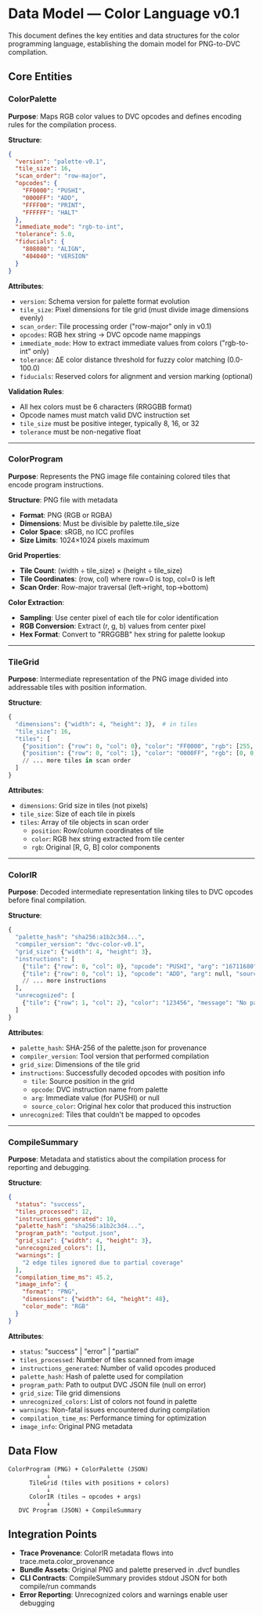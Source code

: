 # Data Model — Color Language v0.1

This document defines the key entities and data structures for the color programming language, establishing the domain model for PNG-to-DVC compilation.

## Core Entities

### ColorPalette
**Purpose**: Maps RGB color values to DVC opcodes and defines encoding rules for the compilation process.

**Structure**:
```json
{
  "version": "palette-v0.1",
  "tile_size": 16,
  "scan_order": "row-major",
  "opcodes": {
    "FF0000": "PUSHI",
    "0000FF": "ADD",
    "FFFF00": "PRINT",
    "FFFFFF": "HALT"
  },
  "immediate_mode": "rgb-to-int", 
  "tolerance": 5.0,
  "fiducials": {
    "808080": "ALIGN",
    "404040": "VERSION"
  }
}
```

**Attributes**:
- `version`: Schema version for palette format evolution
- `tile_size`: Pixel dimensions for tile grid (must divide image dimensions evenly)
- `scan_order`: Tile processing order ("row-major" only in v0.1)
- `opcodes`: RGB hex string → DVC opcode name mappings
- `immediate_mode`: How to extract immediate values from colors ("rgb-to-int" only)
- `tolerance`: ΔE color distance threshold for fuzzy color matching (0.0-100.0)
- `fiducials`: Reserved colors for alignment and version marking (optional)

**Validation Rules**:
- All hex colors must be 6 characters (RRGGBB format)
- Opcode names must match valid DVC instruction set
- `tile_size` must be positive integer, typically 8, 16, or 32
- `tolerance` must be non-negative float

---

### ColorProgram  
**Purpose**: Represents the PNG image file containing colored tiles that encode program instructions.

**Structure**: PNG file with metadata
- **Format**: PNG (RGB or RGBA)
- **Dimensions**: Must be divisible by palette.tile_size
- **Color Space**: sRGB, no ICC profiles
- **Size Limits**: 1024×1024 pixels maximum

**Grid Properties**:
- **Tile Count**: (width ÷ tile_size) × (height ÷ tile_size)
- **Tile Coordinates**: (row, col) where row=0 is top, col=0 is left
- **Scan Order**: Row-major traversal (left→right, top→bottom)

**Color Extraction**:
- **Sampling**: Use center pixel of each tile for color identification
- **RGB Conversion**: Extract (r, g, b) values from center pixel
- **Hex Format**: Convert to "RRGGBB" hex string for palette lookup

---

### TileGrid
**Purpose**: Intermediate representation of the PNG image divided into addressable tiles with position information.

**Structure**:
```python
{
  "dimensions": {"width": 4, "height": 3},  # in tiles
  "tile_size": 16,
  "tiles": [
    {"position": {"row": 0, "col": 0}, "color": "FF0000", "rgb": [255, 0, 0]},
    {"position": {"row": 0, "col": 1}, "color": "0000FF", "rgb": [0, 0, 255]},
    // ... more tiles in scan order
  ]
}
```

**Attributes**:
- `dimensions`: Grid size in tiles (not pixels)
- `tile_size`: Size of each tile in pixels
- `tiles`: Array of tile objects in scan order
  - `position`: Row/column coordinates of tile
  - `color`: RGB hex string extracted from tile center
  - `rgb`: Original [R, G, B] color components

---

### ColorIR
**Purpose**: Decoded intermediate representation linking tiles to DVC opcodes before final compilation.

**Structure**:
```python
{
  "palette_hash": "sha256:a1b2c3d4...",
  "compiler_version": "dvc-color-v0.1",
  "grid_size": {"width": 4, "height": 3},
  "instructions": [
    {"tile": {"row": 0, "col": 0}, "opcode": "PUSHI", "arg": "16711680", "source_color": "FF0000"},
    {"tile": {"row": 0, "col": 1}, "opcode": "ADD", "arg": null, "source_color": "0000FF"},
    // ... more instructions
  ],
  "unrecognized": [
    {"tile": {"row": 1, "col": 2}, "color": "123456", "message": "No palette match within tolerance"}
  ]
}
```

**Attributes**:
- `palette_hash`: SHA-256 of the palette.json for provenance
- `compiler_version`: Tool version that performed compilation
- `grid_size`: Dimensions of the tile grid
- `instructions`: Successfully decoded opcodes with position info
  - `tile`: Source position in the grid
  - `opcode`: DVC instruction name from palette
  - `arg`: Immediate value (for PUSHI) or null
  - `source_color`: Original hex color that produced this instruction
- `unrecognized`: Tiles that couldn't be mapped to opcodes

---

### CompileSummary
**Purpose**: Metadata and statistics about the compilation process for reporting and debugging.

**Structure**:
```json
{
  "status": "success",
  "tiles_processed": 12,
  "instructions_generated": 10,
  "palette_hash": "sha256:a1b2c3d4...",
  "program_path": "output.json",
  "grid_size": {"width": 4, "height": 3},
  "unrecognized_colors": [],
  "warnings": [
    "2 edge tiles ignored due to partial coverage"
  ],
  "compilation_time_ms": 45.2,
  "image_info": {
    "format": "PNG",
    "dimensions": {"width": 64, "height": 48},
    "color_mode": "RGB"
  }
}
```

**Attributes**:
- `status`: "success" | "error" | "partial"
- `tiles_processed`: Number of tiles scanned from image
- `instructions_generated`: Number of valid opcodes produced
- `palette_hash`: Hash of palette used for compilation
- `program_path`: Path to output DVC JSON file (null on error)
- `grid_size`: Tile grid dimensions
- `unrecognized_colors`: List of colors not found in palette
- `warnings`: Non-fatal issues encountered during compilation
- `compilation_time_ms`: Performance timing for optimization
- `image_info`: Original PNG metadata

## Data Flow

```
ColorProgram (PNG) + ColorPalette (JSON)
           ↓
      TileGrid (tiles with positions + colors)
           ↓
      ColorIR (tiles → opcodes + args)
           ↓
   DVC Program (JSON) + CompileSummary
```

## Integration Points

- **Trace Provenance**: ColorIR metadata flows into trace.meta.color_provenance
- **Bundle Assets**: Original PNG and palette preserved in .dvcf bundles
- **CLI Contracts**: CompileSummary provides stdout JSON for both compile/run commands
- **Error Reporting**: Unrecognized colors and warnings enable user debugging